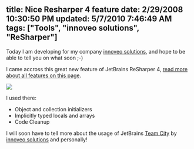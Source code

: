 title: Nice Resharper 4 feature
date: 2/29/2008 10:30:50 PM
updated: 5/7/2010 7:46:49 AM
tags: ["Tools", "innoveo solutions", "ReSharper"]
---
Today I am developing for my company [innoveo solutions](http://www.innoveo.com), and hope to be able to tell you on what soon ;-)

I came accross this great new feature of JetBrains ReSharper 4, [read more about all features on this page](http://www.jetbrains.net/confluence/display/ReSharper/ReSharper+4.0+EAP+Notes).

![](http://farm4.static.flickr.com/3263/2300267804_4ed7859fee_o_d.gif) 

I used there:

*   Object and collection initializers
*   Implicitly typed locals and arrays
*   Code Cleanup 

I will soon have to tell more about the usage of JetBrains [Team City](http://www.jetbrains.com/teamcity/) by [innoveo solutions](http://www.innoveo.com) and personally!
